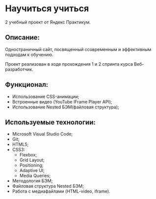 # Научиться учиться
2 учебный проект от Яндекс Практикум.

## Описание:
Одностраничный сайт, посвященный ссовременным и эффективным подходам к обучению.

Проект реализован в ходе прохождения 1 и 2 спринта курса Веб-разработчик.

## Функционал:
- Использование CSS-анимации;
- Встроенные видео (YouTube IFrame Player API);
- Использование Nested БЭМ(файловая структура);

## Используемые технологии:
- Microsoft Visual Studio Code;
- Git;
- HTML5;
- CSS3:
  - Flexbox;
  - Grid Layout;
  - Positioning;
  - Adaptive UI;
  - Media Queries;
- Методология БЭМ;
- Файловая структура Nested БЭМ;
- Работа с медиафайлами (HTML-video, iframe).
